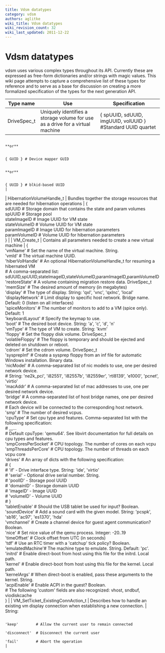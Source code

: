 ```yaml
---
title: Vdsm datatypes
category: vdsm
authors: aglitke
wiki_title: Vdsm datatypes
wiki_revision_count: 32
wiki_last_updated: 2011-12-22
---
```


# Vdsm datatypes

vdsm uses various complex types throughout its API. Currently these are expressed as free-form dictionaries and/or strings with magic values. This wiki page attempts to capture a comprehensive list of these types for reference and to serve as a base for discussion on creating a more formalized specification of the types for the next generation API.

| Type name                            | Use                                                                                           | Specification                                                                                                              |
|--------------------------------------|-----------------------------------------------------------------------------------------------|----------------------------------------------------------------------------------------------------------------------------|
| DriveSpec_t                         | Uniquely identifies a storage volume for use as a drive for a virtual machine                 | { spUUID, sdUUID, imgUUID, volUUID } #Standard UUID quartet                                                                

                                                                                                                                        **or**                                                                                                                      

                                                                                                                                            { GUID } # Device mapper GUID                                                                                           

                                                                                                                                        **or**                                                                                                                      

                                                                                                                                            { UUID } # blkid-based UUID                                                                                             |
| HibernationVolumeHandle_t           | Bundles together the storage resources that are needed for hibernation operations             | {                                                                                                                          
                                                                                                                                              sdUUID         # Storage domain that contains the state and param volumes                                             
                                                                                                                                              spUUID         # Storage pool                                                                                         
                                                                                                                                              stateImageID   # Image UUID for VM state                                                                              
                                                                                                                                              stateVolumeID  # Volume UUID for VM state                                                                             
                                                                                                                                              paramImageID   # Image UUID for hibernation parameters                                                                
                                                                                                                                              paramVolumeID  # Volume UUID for hibernation parameters                                                               
                                                                                                                                            }                                                                                                                       |
| VM_Create_t                        | Contains all parameters needed to create a new virtual machine                                | {                                                                                                                          
                                                                                                                                              'vmName'         # Set the name of the virtual machine. String.                                                       
                                                                                                                                              'vmId'           # The virtual machine UUID.                                                                          
                                                                                                                                              'hiberVolHandle' # An optional HibernationVolumeHandle_t for resuming a hibernated VM                                 
                                                                                                                                                               # A comma-separated list: sdUUID,spUUID,stateImageID,stateVolumeID,paramImageID,paramVolumeID        
                                                                                                                                              'restoreState'   # A volume containing migration restore data. DriveSpec_t                                            
                                                                                                                                              'memSize'        # The desired amount of memory (in megabytes)                                                        
                                                                                                                                              'display'        # The type of display.  String: 'qxl', 'vnc', 'qxlnc', 'local'                                       
                                                                                                                                              'displayNetwork' # Limit display to specific host network.  Bridge name. Default: 0 (listen on all interfaces)        
                                                                                                                                              'spiceMonitors'  # The number of monitors to add to a VM (spice only).  Default: 1                                    
                                                                                                                                              'keyboardLayout' # Specify the keymap to use.                                                                         
                                                                                                                                              'boot'           # The desired boot device. String: 'a', 'c', 'd', 'n'                                                
                                                                                                                                              'vmType'         # The type of VM to create.  String: 'kvm'                                                           
                                                                                                                                              'floppy'         # Set the floppy disk volume. DriveSpec_t                                                            
                                                                                                                                              'volatileFloppy' # The floppy is temporary and should be ejected and deleted on shutdown or reboot.                   
                                                                                                                                              'cdrom'          # Set the cdrom volume. DriveSpec_t                                                                  
                                                                                                                                              'sysprepInf'     # Create a sysprep floppy from an inf file for automatic Windows installation. Binary data.          
                                                                                                                                              'nicModel'       # A comma-separated list of nic models to use, one per desired network device.                       
                                                                                                                                                               # String: 'ne2k_pci', 'i82551', 'i82557b', 'i82559er', 'rtl8139', 'e1000', 'pcnet', 'virtio'         
                                                                                                                                              'macAddr'        # A comma-separated list of mac addresses to use, one per desired network device.                    
                                                                                                                                              'bridge'         # A comma-separated list of host bridge names, one per desired network device.                       
                                                                                                                                                               # Each device will be connected to the corresponding host network.                                   
                                                                                                                                              'smp'            # The number of desired vcpus.                                                                       
                                                                                                                                              'cpuType'        # Set cpu type and features.  Comma-separated list with the following specification:                 
                                                                                                                                                               # <cpuType>,<feature-1>,<feature-2>,...<feature-N>                                                   
                                                                                                                                                               # Default cpuType: 'qemu64'.  See libvirt documentation for full details on cpu types and features.  
                                                                                                                                              'smpCoresPerSocket' # CPU topology.  The number of cores on each vcpu                                                 
                                                                                                                                              'smpThreadsPerCore' # CPU topology.  The number of threads on each vcpu core                                          
                                                                                                                                              'drives'         # An array of dicts with the following specification:                                                
                                                                                                                                                               # {                                                                                                  
                                                                                                                                                               #   'if'       - Drive interface type. String: 'ide', 'virtio'                                       
                                                                                                                                                               #   'serial'   - Optional drive serial number. String.                                               
                                                                                                                                                               #   'poolID'   - Storage pool UUID                                                                   
                                                                                                                                                               #   'domainID' - Storage domain UUID                                                                 
                                                                                                                                                               #   'imageID'  - Image UUID                                                                          
                                                                                                                                                               #   'volumeID' - Volume UUID                                                                         
                                                                                                                                                               # }                                                                                                  
                                                                                                                                              'tabletEnable'   # Should the USB tablet be used for input? Boolean.                                                  
                                                                                                                                              'soundDevice'    # Add a sound card with the given model.  String: 'pcspk', 'sb16', 'ac97', 'es1370', 'hda'           
                                                                                                                                              'vmchannel'      # Create a channel device for guest agent communication? Boolean.                                    
                                                                                                                                              'nice'           # Set nice value of the qemu process. Integer: -20..19                                               
                                                                                                                                              'timeOffset'     # Clock offset from UTC (in seconds)                                                                 
                                                                                                                                              'tdf'            # Use an RTC timer with a 'catchup' tick policy? Boolean.                                            
                                                                                                                                              'emulatedMachine'# The machine type to emulate.  String.  Default: 'pc'.                                              
                                                                                                                                              'initrd'         # Enable direct-boot from host using this file for the initrd.  Local path.                          
                                                                                                                                              'kernel'         # Enable direct-boot from host using this file for the kernel.  Local path.                          
                                                                                                                                              'kernelArgs'     # When direct-boot is enabled, pass these arguments to the kernel. String.                           
                                                                                                                                              'acpiEnable'     # Enable ACPI in the guest? Boolean.                                                                 
                                                                                                                                              # The following 'custom' fields are also recognized: vhost, sndbuf, viodiskcache                                      
                                                                                                                                            }                                                                                                                       |
| VM_SetTicket_ExistingConnAction_t | Describes how to handle an existing vm display connection when establishing a new connection. | String:                                                                                                                    

                                                                                                                                            'keep'        # Allow the current user to remain connected                                                              
                                                                                                                                            'disconnect'  # Disconnect the current user                                                                             
                                                                                                                                            'fail'        # Abort the operation                                                                                     |
